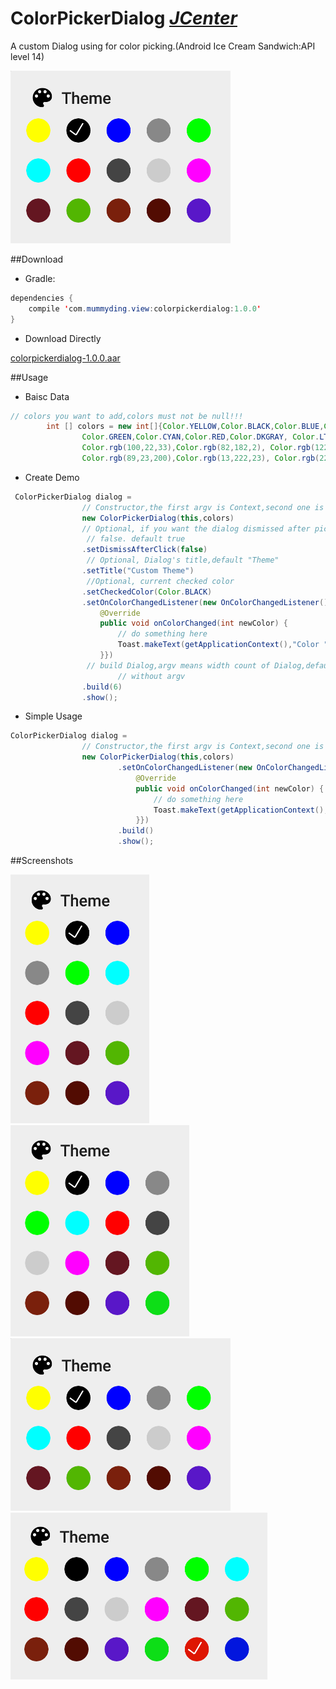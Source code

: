 # ColorPickerDialog    *[JCenter](https://bintray.com/mummyding/maven/ColorPickerDialog/view)*   

A custom Dialog using for color picking.(Android Ice Cream Sandwich:API level 14)   

<img src="/ScreenShots/img3.png"/> 


##Download

- Gradle:

```java
dependencies {
    compile 'com.mummyding.view:colorpickerdialog:1.0.0'
}
```

- Download Directly

[colorpickerdialog-1.0.0.aar](https://dl.bintray.com/mummyding/maven/com/mummyding/view/colorpickerdialog/1.0.0/colorpickerdialog-1.0.0.aar)


##Usage

- Baisc Data

```java
// colors you want to add,colors must not be null!!!
        int [] colors = new int[]{Color.YELLOW,Color.BLACK,Color.BLUE,Color.GRAY,
                Color.GREEN,Color.CYAN,Color.RED,Color.DKGRAY, Color.LTGRAY,Color.MAGENTA,
                Color.rgb(100,22,33),Color.rgb(82,182,2), Color.rgb(122,32,12),Color.rgb(82,12,2),
                Color.rgb(89,23,200),Color.rgb(13,222,23), Color.rgb(222,22,2),Color.rgb(2,22,222)};
```
- Create Demo

```java
 ColorPickerDialog dialog =
                // Constructor,the first argv is Context,second one is the colors you want to add
                new ColorPickerDialog(this,colors)
                // Optional, if you want the dialog dismissed after picking,set it to true,otherwise
                 // false. default true
                .setDismissAfterClick(false)
                 // Optional, Dialog's title,default "Theme"
                .setTitle("Custom Theme")
                 //Optional, current checked color
                .setCheckedColor(Color.BLACK)
                .setOnColorChangedListener(new OnColorChangedListener() {
                    @Override
                    public void onColorChanged(int newColor) {
                        // do something here
                        Toast.makeText(getApplicationContext(),"Color "+newColor,Toast.LENGTH_SHORT).show();
                    }})
                 // build Dialog,argv means width count of Dialog,default value is 4 if you use build() 
                        // without argv
                .build(6)
                .show();

```

- Simple Usage
```java
ColorPickerDialog dialog =
                // Constructor,the first argv is Context,second one is the colors you want to add
                new ColorPickerDialog(this,colors)
                        .setOnColorChangedListener(new OnColorChangedListener() {
                            @Override
                            public void onColorChanged(int newColor) {
                                // do something here
                                Toast.makeText(getApplicationContext(),"Color "+newColor,Toast.LENGTH_SHORT).show();
                            }})
                        .build()
                        .show();
```

##Screenshots

<img src="/ScreenShots/img1.png"/> 
<img src="/ScreenShots/img2.png"/> 
<img src="/ScreenShots/img3.png"/> 
<img src="/ScreenShots/img4.png"/> 
